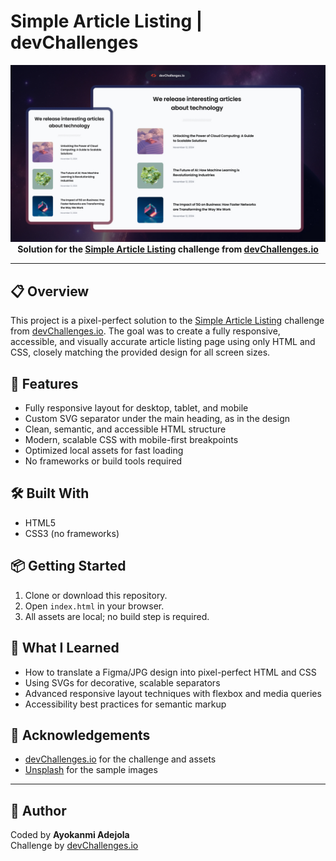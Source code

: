 

# Simple Article Listing | devChallenges

<div align="center">
  <img src="./thumbnail.jpg" alt="Simple Article Listing Screenshot" width="600"/>
</div>


<div align="center">
  <b>Solution for the <a href="https://devchallenges.io/challenge/Simple Article Listing" target="_blank">Simple Article Listing</a> challenge from <a href="https://devchallenges.io/" target="_blank">devChallenges.io</a></b>
</div>

---

## 📋 Overview

This project is a pixel-perfect solution to the [Simple Article Listing](https://devchallenges.io/challenge/simple-article-listing) challenge from [devChallenges.io](https://devchallenges.io/). The goal was to create a fully responsive, accessible, and visually accurate article listing page using only HTML and CSS, closely matching the provided design for all screen sizes.

## 🚀 Features

- Fully responsive layout for desktop, tablet, and mobile
- Custom SVG separator under the main heading, as in the design
- Clean, semantic, and accessible HTML structure
- Modern, scalable CSS with mobile-first breakpoints
- Optimized local assets for fast loading
- No frameworks or build tools required

## 🛠️ Built With

- HTML5
- CSS3 (no frameworks)

## 📦 Getting Started

1. Clone or download this repository.
2. Open `index.html` in your browser.
3. All assets are local; no build step is required.

## 🧠 What I Learned

- How to translate a Figma/JPG design into pixel-perfect HTML and CSS
- Using SVGs for decorative, scalable separators
- Advanced responsive layout techniques with flexbox and media queries
- Accessibility best practices for semantic markup

## 🙏 Acknowledgements

- [devChallenges.io](https://devchallenges.io/) for the challenge and assets
- [Unsplash](https://unsplash.com/) for the sample images

---

## 👤 Author
Coded by **Ayokanmi Adejola**  
Challenge by [devChallenges.io](https://devchallenges.io/)
